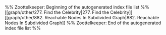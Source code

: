 %% Zoottelkeeper: Beginning of the autogenerated index file list  %%
 [[graph/other/277. Find the Celebrity|277. Find the Celebrity]]
 [[graph/other/882. Reachable Nodes In Subdivided Graph|882. Reachable Nodes In Subdivided Graph]]
%% Zoottelkeeper: End of the autogenerated index file list  %%
